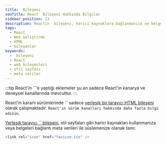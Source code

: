 ```yaml
---
title:  Bileşeni
seoTitle: React  Bileşeni Hakkında Bilgiler
sidebar_position: 11
description: Reactin  bileşeni, harici kaynaklara bağlanmanıza ve belgeleri meta verilerle süslemenize olanak tanır. Bu dökümanda,  bileşeninin kullanımı hakkında detayları ve önemli notları bulabilirsiniz.
tags: 
  - React
  - Web Geliştirme
  - HTML
  - bileşenler
keywords: 
  -  bileşeni
  - React
  - web bileşenleri
  - stil sayfası
  - meta veriler
---
```

:::tip
React'in ``'e yaptığı eklemeler şu an sadece React'in kanarya ve deneysel kanallarında mevcuttur.
:::

React'in kararlı sürümlerinde `` sadece [yerleşik bir tarayıcı HTML bileşeni](https://react.dev/reference/react-dom/components#all-html-components) olarak çalışmaktadır. `React'in sürüm kanalları hakkında daha fazla bilgi edinin`.





[Yerleşik tarayıcı `` bileşeni](https://developer.mozilla.org/en-US/docs/Web/HTML/Element/link), stil sayfaları gibi harici kaynakları kullanmanıza veya belgeleri bağlantı meta verileri ile süslemenize olanak tanır.

```js
<link rel="icon" href="favicon.ico" />
```